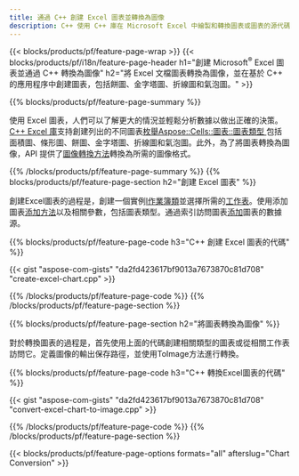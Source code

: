 ```yaml
---
title: 通過 C++ 創建 Excel 圖表並轉換為圖像
description: C++ 使用 C++ 庫在 Microsoft Excel 中繪製和轉換圖表或圖表的源代碼
---
```

{{< blocks/products/pf/feature-page-wrap >}}
{{< blocks/products/pf/i18n/feature-page-header h1="創建 Microsoft<sup>&reg;</sup> Excel 圖表並通過 C++ 轉換為圖像" h2="將 Excel 文檔圖表轉換為圖像，並在基於 C++ 的應用程序中創建圖表，包括餅圖、金字塔圖、折線圖和氣泡圖。" >}}

{{% blocks/products/pf/feature-page-summary %}}

使用 Excel 圖表，人們可以了解更大的情況並輕鬆分析數據以做出正確的決策。[C++ Excel 庫](/cells/zh-hant/cpp/)支持創建列出的不同圖表[枚舉Aspose::Cells::圖表::圖表類型
](https://reference.aspose.com/cells/cpp/namespace/aspose.cells.charts#a2f17e69bcefc754569019185d0621b70)包括面積圖、條形圖、餅圖、金字塔圖、折線圖和氣泡圖。此外，為了將圖表轉換為圖像，API 提供了[圖像轉換方法](https://reference.aspose.com/cells/cpp/class/aspose.cells.charts.i_sparkline#a28d76dd585c48366e1657f2982722ddb)轉換為所需的圖像格式。

{{% /blocks/products/pf/feature-page-summary %}}
{{% blocks/products/pf/feature-page-section h2="創建 Excel 圖表" %}}

創建Excel圖表的過程是，創建一個實例[I作業簿類](https://reference.aspose.com/cells/cpp/class/aspose.cells.i_workbook)並選擇所需的[工作表](https://reference.aspose.com/cells/cpp/class/aspose.cells.i_worksheet_collection#a5574d624796043233420d0e0459ccc43)。使用添加圖表[添加方法](https://reference.aspose.com/cells/cpp/class/aspose.cells.charts.i_chart_collection#ab7e8cce835c251a4682605299a6aa068)以及相關參數，包括圖表類型。通過索引訪問圖表[添加](https://reference.aspose.com/cells/cpp/class/aspose.cells.charts.i_series_collection#a8f4dc4d883f32f65b1fb673e2aa7862f)圖表的數據源。

{{% blocks/products/pf/feature-page-code h3="C++ 創建 Excel 圖表的代碼" %}}

{{< gist "aspose-com-gists" "da2fd423617bf9013a7673870c81d708" "create-excel-chart.cpp" >}}

{{% /blocks/products/pf/feature-page-code %}}
{{% /blocks/products/pf/feature-page-section %}}

{{% blocks/products/pf/feature-page-section h2="將圖表轉換為圖像" %}}


對於轉換圖表的過程是，首先使用上面的代碼創建相關類型的圖表或從相關工作表訪問它。定義圖像的輸出保存路徑，並使用ToImage方法進行轉換。

 
{{% blocks/products/pf/feature-page-code h3="C++ 轉換Excel圖表的代碼" %}}

{{< gist "aspose-com-gists" "da2fd423617bf9013a7673870c81d708" "convert-excel-chart-to-image.cpp" >}}

{{% /blocks/products/pf/feature-page-code %}}
{{% /blocks/products/pf/feature-page-section %}}

{{< blocks/products/pf/feature-page-options formats="all" afterslug="Chart Conversion" >}}
